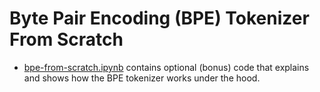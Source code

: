 # Byte Pair Encoding (BPE) Tokenizer From Scratch

- [bpe-from-scratch.ipynb](bpe-from-scratch.ipynb) contains optional (bonus) code that explains and shows how the BPE tokenizer works under the hood.
